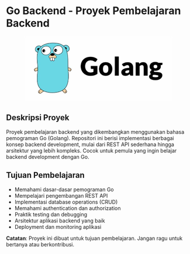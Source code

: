 # Go Backend - Proyek Pembelajaran Backend

<div align="center">
  <img src="./golang.jpeg" alt="Go Gopher" width="80%"/>
</div>

## Deskripsi Proyek

Proyek pembelajaran backend yang dikembangkan menggunakan bahasa pemograman Go (Golang). Repositori ini berisi implementasi berbagai konsep backend development, mulai dari REST API sederhana hingga arsitektur yang lebih kompleks. Cocok untuk pemula yang ingin belajar backend development dengan Go.

## Tujuan Pembelajaran

- Memahami dasar-dasar pemograman Go
- Mempelajari pengembangan REST API
- Implementasi database operations (CRUD)
- Memahami authentication dan authorization
- Praktik testing dan debugging
- Arsitektur aplikasi backend yang baik
- Deployment dan monitoring aplikasi

**Catatan**: Proyek ini dibuat untuk tujuan pembelajaran. Jangan ragu untuk bertanya atau berkontribusi.